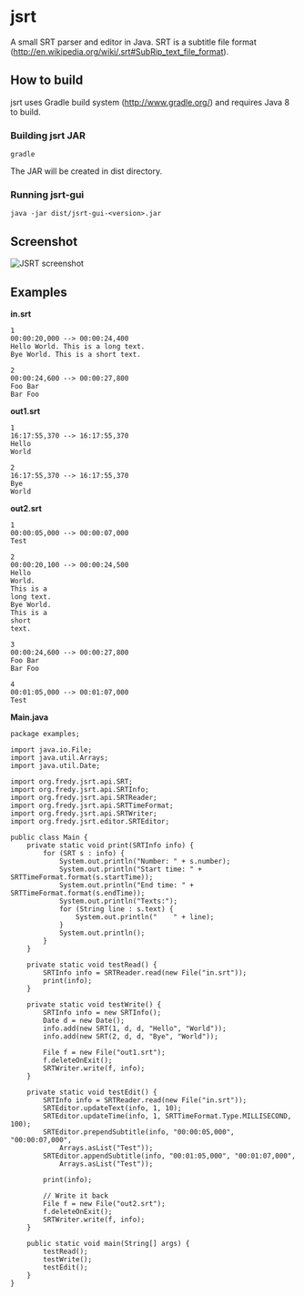 jsrt
====

A small SRT parser and editor in Java.
SRT is a subtitle file format (http://en.wikipedia.org/wiki/.srt#SubRip_text_file_format).

How to build
------------
jsrt uses Gradle build system (http://www.gradle.org/) and requires Java 8 to build.

### Building jsrt JAR ###
    gradle
The JAR will be created in dist directory.

### Running jsrt-gui ###
    java -jar dist/jsrt-gui-<version>.jar

Screenshot
----------
![JSRT screenshot](https://raw.github.com/fredyw/jsrt/master/JSRT.png)

Examples
--------
__in.srt__

    1
    00:00:20,000 --> 00:00:24,400
    Hello World. This is a long text.
    Bye World. This is a short text.
    
    2
    00:00:24,600 --> 00:00:27,800
    Foo Bar
    Bar Foo

__out1.srt__

    1
    16:17:55,370 --> 16:17:55,370
    Hello
    World
    
    2
    16:17:55,370 --> 16:17:55,370
    Bye
    World
    
__out2.srt__

    1
    00:00:05,000 --> 00:00:07,000
    Test
    
    2
    00:00:20,100 --> 00:00:24,500
    Hello
    World.
    This is a
    long text.
    Bye World.
    This is a
    short
    text.
    
    3
    00:00:24,600 --> 00:00:27,800
    Foo Bar
    Bar Foo
    
    4
    00:01:05,000 --> 00:01:07,000
    Test

__Main.java__

    package examples;
    
    import java.io.File;
    import java.util.Arrays;
    import java.util.Date;
    
    import org.fredy.jsrt.api.SRT;
    import org.fredy.jsrt.api.SRTInfo;
    import org.fredy.jsrt.api.SRTReader;
    import org.fredy.jsrt.api.SRTTimeFormat;
    import org.fredy.jsrt.api.SRTWriter;
    import org.fredy.jsrt.editor.SRTEditor;
    
    public class Main {
        private static void print(SRTInfo info) {
            for (SRT s : info) {
                System.out.println("Number: " + s.number);
                System.out.println("Start time: " + SRTTimeFormat.format(s.startTime));
                System.out.println("End time: " + SRTTimeFormat.format(s.endTime));
                System.out.println("Texts:");
                for (String line : s.text) {
                    System.out.println("    " + line);
                }
                System.out.println();
            }
        }
        
        private static void testRead() {
            SRTInfo info = SRTReader.read(new File("in.srt"));
            print(info);
        }
        
        private static void testWrite() {
            SRTInfo info = new SRTInfo();
            Date d = new Date();
            info.add(new SRT(1, d, d, "Hello", "World"));
            info.add(new SRT(2, d, d, "Bye", "World"));
            
            File f = new File("out1.srt");
            f.deleteOnExit();
            SRTWriter.write(f, info);
        }
        
        private static void testEdit() {
            SRTInfo info = SRTReader.read(new File("in.srt"));
            SRTEditor.updateText(info, 1, 10);
            SRTEditor.updateTime(info, 1, SRTTimeFormat.Type.MILLISECOND, 100);
            SRTEditor.prependSubtitle(info, "00:00:05,000", "00:00:07,000",
                Arrays.asList("Test"));
            SRTEditor.appendSubtitle(info, "00:01:05,000", "00:01:07,000",
                Arrays.asList("Test"));
            
            print(info);
            
            // Write it back
            File f = new File("out2.srt");
            f.deleteOnExit();
            SRTWriter.write(f, info);
        }
        
        public static void main(String[] args) {
            testRead();
            testWrite();
            testEdit();
        }
    }
